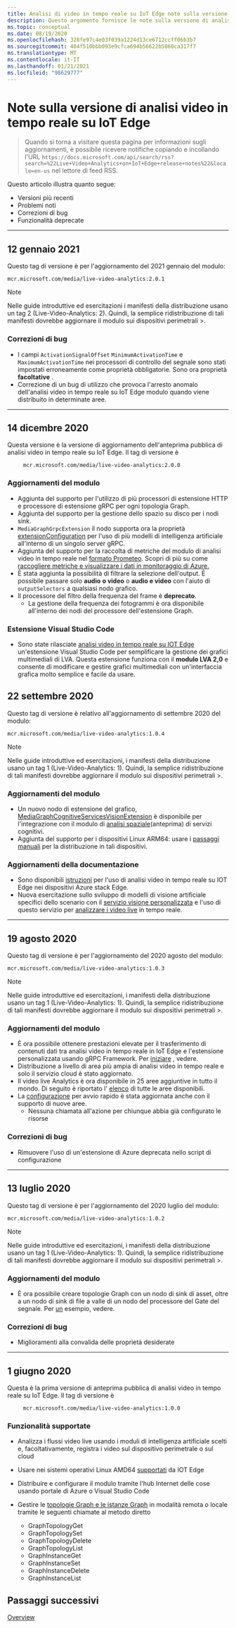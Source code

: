 ```yaml
---
title: Analisi di video in tempo reale su IoT Edge note sulla versione-Azure
description: Questo argomento fornisce le note sulla versione di analisi video in tempo reale su IoT Edge versioni, miglioramenti, correzioni di bug e problemi noti.
ms.topic: conceptual
ms.date: 08/19/2020
ms.openlocfilehash: 328fe97c4e03f039a1224d13ce6712ccff06b3b7
ms.sourcegitcommit: 484f510bbb093e9cfca694b56622b5860ca317f7
ms.translationtype: MT
ms.contentlocale: it-IT
ms.lasthandoff: 01/21/2021
ms.locfileid: "98629777"
---
```

# <a name="live-video-analytics-on-iot-edge-release-notes"></a>Note sulla versione di analisi video in tempo reale su IoT Edge

>Quando si torna a visitare questa pagina per informazioni sugli aggiornamenti, è possibile ricevere notifiche copiando e incollando l'URL `https://docs.microsoft.com/api/search/rss?search=%22Live+Video+Analytics+on+IoT+Edge+release+notes%22&locale=en-us` nel lettore di feed RSS.

Questo articolo illustra quanto segue:

* Versioni più recenti
* Problemi noti
* Correzioni di bug
* Funzionalità deprecate

<hr width=100%>

## <a name="january-12-2021"></a>12 gennaio 2021

Questo tag di versione è per l'aggiornamento del 2021 gennaio del modulo:

```
mcr.microsoft.com/media/live-video-analytics:2.0.1
```

> [!NOTE]
> Nelle guide introduttive ed esercitazioni i manifesti della distribuzione usano un tag 2 (Live-Video-Analytics: 2). Quindi, la semplice ridistribuzione di tali manifesti dovrebbe aggiornare il modulo sui dispositivi perimetrali >.
### <a name="bug-fixes"></a>Correzioni di bug 

* I campi `ActivationSignalOffset` `MinimumActivationTime` e `MaximumActivationTime` nei processori di controllo del segnale sono stati impostati erroneamente come proprietà obbligatorie. Sono ora proprietà **facoltative** .
* Correzione di un bug di utilizzo che provoca l'arresto anomalo dell'analisi video in tempo reale su IoT Edge modulo quando viene distribuito in determinate aree.

<hr width=100%>

## <a name="december-14-2020"></a>14 dicembre 2020
Questa versione è la versione di aggiornamento dell'anteprima pubblica di analisi video in tempo reale su IoT Edge. Il tag di versione è

```
     mcr.microsoft.com/media/live-video-analytics:2.0.0
```
### <a name="module-updates"></a>Aggiornamenti del modulo
* Aggiunta del supporto per l'utilizzo di più processori di estensione HTTP e processore di estensione gRPC per ogni topologia Graph.
* Aggiunta del supporto per la gestione dello spazio su disco per i nodi sink.
* `MediaGraphGrpcExtension` il nodo supporta ora la proprietà [extensionConfiguration](grpc-extension-protocol.md) per l'uso di più modelli di intelligenza artificiale all'interno di un singolo server gRPC.
* Aggiunta del supporto per la raccolta di metriche del modulo di analisi video in tempo reale nel [formato Prometeo](https://prometheus.io/docs/practices/naming/). Scopri di più su come [raccogliere metriche e visualizzare i dati in monitoraggio di Azure.](monitoring-logging.md#azure-monitor-collection-via-telegraf) 
* È stata aggiunta la possibilità di filtrare la selezione dell'output. È possibile passare solo **audio** **o video** o **audio e video** con l'aiuto di `outputSelectors` a qualsiasi nodo grafico. 
* Il processore del filtro della frequenza del frame è **deprecato**.  
    * La gestione della frequenza dei fotogrammi è ora disponibile all'interno dei nodi del processore dell'estensione Graph.

### <a name="visual-studio-code-extension"></a>Estensione Visual Studio Code
* Sono state rilasciate [analisi video in tempo reale su IOT Edge](https://marketplace.visualstudio.com/items?itemName=ms-azuretools.live-video-analytics-edge) un'estensione Visual Studio Code per semplificare la gestione dei grafici multimediali di LVA. Questa estensione funziona con il **modulo LVA 2,0** e consente di modificare e gestire grafici multimediali con un'interfaccia grafica molto semplice e facile da usare.
## <a name="september-22-2020"></a>22 settembre 2020

Questo tag di versione è relativo all'aggiornamento di settembre 2020 del modulo:

```
mcr.microsoft.com/media/live-video-analytics:1.0.4
```

> [!NOTE]
> Nelle guide introduttive ed esercitazioni, i manifesti della distribuzione usano un tag 1 (Live-Video-Analytics: 1). Quindi, la semplice ridistribuzione di tali manifesti dovrebbe aggiornare il modulo sui dispositivi perimetrali >.

### <a name="module-updates"></a>Aggiornamenti del modulo

* Un nuovo nodo di estensione del grafico, [MediaGraphCognitiveServicesVisionExtension](spatial-analysis-tutorial.md) è disponibile per l'integrazione con il modulo di [analisi spaziale](/legal/cognitive-services/computer-vision/intro-to-spatial-analysis-public-preview)(anteprima) di servizi cognitivi.
* Aggiunta del supporto per i dispositivi Linux ARM64: usare i [passaggi manuali](deploy-iot-edge-device.md) per la distribuzione in tali dispositivi.

### <a name="documentation-updates"></a>Aggiornamenti della documentazione

* Sono disponibili [istruzioni](deploy-azure-stack-edge-how-to.md) per l'uso di analisi video in tempo reale su IOT Edge nei dispositivi Azure stack Edge.
* Nuova esercitazione sullo sviluppo di modelli di visione artificiale specifici dello scenario con il [servizio visione personalizzata](https://azure.microsoft.com/services/cognitive-services/custom-vision-service/) e l'uso di questo servizio per [analizzare i video live](custom-vision-tutorial.md) in tempo reale.

<hr width=100%>

## <a name="august-19-2020"></a>19 agosto 2020

Questo tag di versione è per l'aggiornamento del 2020 agosto del modulo:

```
mcr.microsoft.com/media/live-video-analytics:1.0.3
```

> [!NOTE]
> Nelle guide introduttive ed esercitazioni, i manifesti della distribuzione usano un tag 1 (Live-Video-Analytics: 1). Quindi, la semplice ridistribuzione di tali manifesti dovrebbe aggiornare il modulo sui dispositivi perimetrali >.

### <a name="module-updates"></a>Aggiornamenti del modulo

* È ora possibile ottenere prestazioni elevate per il trasferimento di contenuti dati tra analisi video in tempo reale in IoT Edge e l'estensione personalizzata usando gRPC Framework. Per [iniziare](analyze-live-video-use-your-grpc-model-quickstart.md) , vedere.
* Distribuzione a livello di area più ampia di analisi video in tempo reale e solo il servizio cloud è stato aggiornato.  
* Il video live Analytics è ora disponibile in 25 aree aggiuntive in tutto il mondo. Di seguito è riportato l' [elenco](https://azure.microsoft.com/global-infrastructure/services/?products=media-services) di tutte le aree disponibili.  
* La [configurazione](https://aka.ms/lva-edge/setup-resources-for-samples) per avvio rapido è stata aggiornata anche con il supporto di nuove aree.
    * Nessuna chiamata all'azione per chiunque abbia già configurato le risorse

### <a name="bug-fixes"></a>Correzioni di bug 

* Rimuovere l'uso di un'estensione di Azure deprecata nello script di configurazione

<hr width=100%>

## <a name="july-13-2020"></a>13 luglio 2020

Questo tag di versione è per l'aggiornamento del 2020 luglio del modulo:

```
mcr.microsoft.com/media/live-video-analytics:1.0.2
```

> [!NOTE]
> Nelle guide introduttive ed esercitazioni, i manifesti della distribuzione usano un tag 1 (Live-Video-Analytics: 1). Quindi, la semplice ridistribuzione di tali manifesti dovrebbe aggiornare il modulo sui dispositivi perimetrali >.

### <a name="module-updates"></a>Aggiornamenti del modulo

* È ora possibile creare topologie Graph con un nodo di sink di asset, oltre a un nodo di sink di file a valle di un nodo del processore del Gate del segnale. Per [un](https://github.com/Azure/live-video-analytics/tree/master/MediaGraph/topologies/evr-motion-assets-files) esempio, vedere.

### <a name="bug-fixes"></a>Correzioni di bug

* Miglioramenti alla convalida delle proprietà desiderate

<hr width=100%>

## <a name="june-1-2020"></a>1 giugno 2020

Questa è la prima versione di anteprima pubblica di analisi video in tempo reale su IoT Edge. Il tag di versione è

```
     mcr.microsoft.com/media/live-video-analytics:1.0.0
```

### <a name="supported-functionalities"></a>Funzionalità supportate

* Analizza i flussi video live usando i moduli di intelligenza artificiale scelti e, facoltativamente, registra i video sul dispositivo perimetrale o sul cloud
* Usare nei sistemi operativi Linux AMD64 [supportati](../../iot-edge/support.md) da IOT Edge
* Distribuire e configurare il modulo tramite l'hub Internet delle cose usando portale di Azure o Visual Studio Code
* Gestire le [topologie Graph e le istanze Graph](media-graph-concept.md#media-graph-topologies-and-instances) in modalità remota o locale tramite le seguenti chiamate al metodo diretto

    *   GraphTopologyGet
    *   GraphTopologySet
    *   GraphTopologyDelete
    *   GraphTopologyList
    *   GraphInstanceGet
    *   GraphInstanceSet
    *   GraphInstanceDelete
    *   GraphInstanceList

## <a name="next-steps"></a>Passaggi successivi

[Overview](overview.md)
